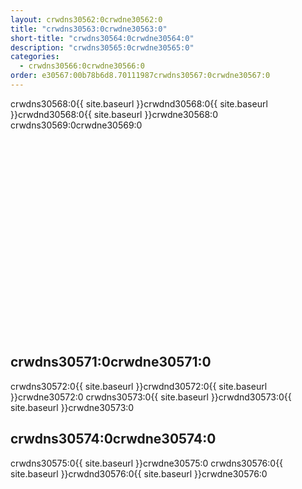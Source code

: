```yaml
---
layout: crwdns30562:0crwdne30562:0
title: "crwdns30563:0crwdne30563:0"
short-title: "crwdns30564:0crwdne30564:0"
description: "crwdns30565:0crwdne30565:0"
categories:
  - crwdns30566:0crwdne30566:0
order: e30567:00b78b6d8.70111987crwdns30567:0crwdne30567:0
---
```

crwdns30568:0{{ site.baseurl }}crwdnd30568:0{{ site.baseurl }}crwdnd30568:0{{ site.baseurl }}crwdne30568:0 crwdns30569:0crwdne30569:0

<div class="video-wrapper">
<iframe width="560" height="315" src="crwdns30570:0crwdne30570:0" frameborder="0" allow="autoplay; encrypted-media" allowfullscreen mark="crwd-mark"></iframe>
</div>

## crwdns30571:0crwdne30571:0

crwdns30572:0{{ site.baseurl }}crwdnd30572:0{{ site.baseurl }}crwdne30572:0 crwdns30573:0{{ site.baseurl }}crwdnd30573:0{{ site.baseurl }}crwdne30573:0

## crwdns30574:0crwdne30574:0

crwdns30575:0{{ site.baseurl }}crwdne30575:0 crwdns30576:0{{ site.baseurl }}crwdnd30576:0{{ site.baseurl }}crwdne30576:0